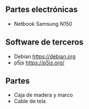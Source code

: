 ## Partes electrónicas
- Netbook Samsung N150

## Software de terceros
- Debian https://debian.org
- p5js https://p5js.org/

## Partes 
- Caja de madera y marco
- Cable de tela
